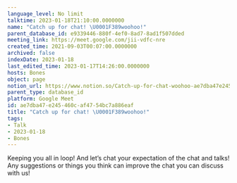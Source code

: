 ```yaml
---
language_level: No limit
talktime: 2023-01-18T21:10:00.0000000
name: "Catch up for chat! \U0001F389woohoo!"
parent_database_id: e9339446-880f-4ef0-8ad7-8ad1f507dded
meeting_link: https://meet.google.com/jii-vdfc-nre
created_time: 2021-09-03T00:07:00.0000000
archived: false
indexDate: 2023-01-18
last_edited_time: 2023-01-17T14:26:00.0000000
hosts: Bones
object: page
notion_url: https://www.notion.so/Catch-up-for-chat-woohoo-ae7dba47e245460caf4754bc7a886eaf
parent_type: database_id
platform: Google Meet
id: ae7dba47-e245-460c-af47-54bc7a886eaf
title: "Catch up for chat! \U0001F389woohoo!"
tags:
- Talk
- 2023-01-18
- Bones
---
```


Keeping you all in loop! And let’s chat your expectation of the chat and talks!
Any suggestions or things you think can improve the chat you can discuss with us!





